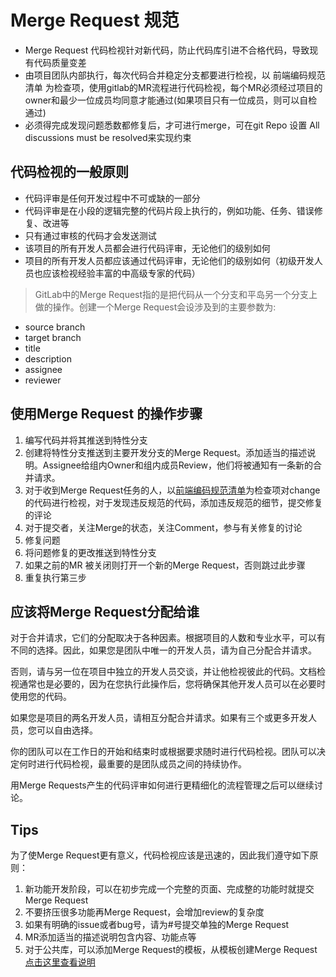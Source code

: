 # Merge Request 规范
  - Merge Request 代码检视针对新代码，防止代码库引进不合格代码，导致现有代码质量变差
  - 由项目团队内部执行，每次代码合并稳定分支都要进行检视，以 前端编码规范清单 为检查项，使用gitlab的MR流程进行代码检视，每个MR必须经过项目的owner和最少一位成员均同意才能通过(如果项目只有一位成员，则可以自检通过)
  - 必须得完成发现问题悉数都修复后，才可进行merge，可在git Repo 设置 All discussions must be resolved来实现约束

## 代码检视的一般原则
  - 代码评审是任何开发过程中不可或缺的一部分
  - 代码评审是在小段的逻辑完整的代码片段上执行的，例如功能、任务、错误修复、改进等
  - 只有通过审核的代码才会发送测试
  - 该项目的所有开发人员都会进行代码评审，无论他们的级别如何
  - 项目的所有开发人员都应该通过代码评审，无论他们的级别如何（初级开发人员也应该检视经验丰富的中高级专家的代码）
  
  > GitLab中的Merge Request指的是把代码从一个分支和平岛另一个分支上做的操作。创建一个Merge Request会设涉及到的主要参数为: 

  - source branch
  - target branch
  - title
  - description
  - assignee
  - reviewer

## 使用Merge Request 的操作步骤
  1. 编写代码并将其推送到特性分支
  2. 创建将特性分支推送到主要开发分支的Merge Request。添加适当的描述说明。Assignee给组内Owner和组内成员Review，他们将被通知有一条新的合并请求。
  3. 对于收到Merge Request任务的人，以[前端编码规范清单](/standard/code)为检查项对change的代码进行检视，对于发现违反规范的代码，添加违反规范的细节，提交修复的评论
  4. 对于提交者，关注Merge的状态，关注Comment，参与有关修复的讨论
  5. 修复问题
  6. 将问题修复的更改推送到特性分支
  7. 如果之前的MR 被关闭则打开一个新的Merge Request，否则跳过此步骤
  8. 重复执行第三步
   
## 应该将Merge Request分配给谁

对于合并请求，它们的分配取决于各种因素。根据项目的人数和专业水平，可以有不同的选择。因此，如果您是团队中唯一的开发人员，请为自己分配合并请求。

否则，请与另一位在项目中独立的开发人员交谈，并让他检视彼此的代码。文档检视通常也是必要的，因为在您执行此操作后，您将确保其他开发人员可以在必要时使用您的代码。

如果您是项目的两名开发人员，请相互分配合并请求。如果有三个或更多开发人员，您可以自由选择。

你的团队可以在工作日的开始和结束时或根据要求随时进行代码检视。团队可以决定何时进行代码检视，最重要的是团队成员之间的持续协作。

用Merge Requests产生的代码评审如何进行更精细化的流程管理之后可以继续讨论。

## Tips

为了使Merge Request更有意义，代码检视应该是迅速的，因此我们遵守如下原则：

1. 新功能开发阶段，可以在初步完成一个完整的页面、完成整的功能时就提交Merge Request
2. 不要挤压很多功能再Merge Request，会增加review的复杂度
3. 如果有明确的issue或者bug号，请为#号提交单独的Merge Request
4. MR添加适当的描述说明包含内容、功能点等
5. 对于公共库，可以添加Merge Request的模板，从模板创建Merge Request[点击这里查看说明](https://www.qikegu.com/uncategorized/925)
